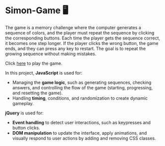 # Simon-Game 🖥️
The game is a memory challenge where the computer generates a sequence of colors, and the player must repeat the sequence by clicking the corresponding buttons. Each time the player gets the sequence correct, it becomes one step longer. If the player clicks the wrong button, the game ends, and they can press any key to restart. The goal is to repeat the growing sequence without making mistakes.

Click [here](https://davidioana18.github.io/Simon-Game/) to play the game.

In this project, **JavaScript** is used for:

- Managing the **game logic**, such as generating sequences, checking answers, and controlling the flow of the game (starting, progressing, and resetting the game).
- Handling **timing**, conditions, and randomization to create dynamic gameplay.

**jQuery** is used for:

- **Event handling** to detect user interactions, such as keypresses and button clicks.
- **DOM manipulation** to update the interface, apply animations, and visually respond to user actions by adding and removing CSS classes.
 
